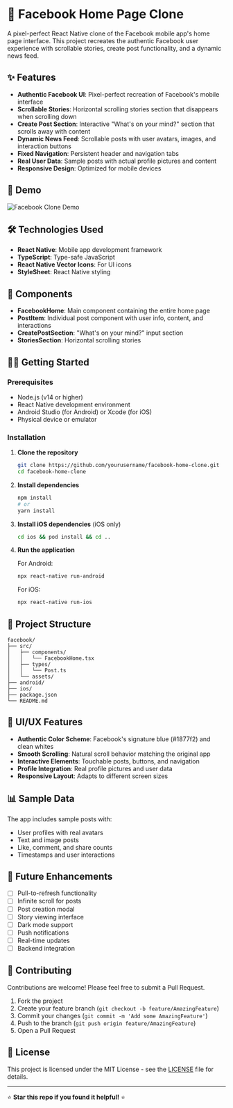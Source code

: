 # 📱 Facebook Home Page Clone

A pixel-perfect React Native clone of the Facebook mobile app's home page interface. This project recreates the authentic Facebook user experience with scrollable stories, create post functionality, and a dynamic news feed.

## ✨ Features

- **Authentic Facebook UI**: Pixel-perfect recreation of Facebook's mobile interface
- **Scrollable Stories**: Horizontal scrolling stories section that disappears when scrolling down
- **Create Post Section**: Interactive "What's on your mind?" section that scrolls away with content
- **Dynamic News Feed**: Scrollable posts with user avatars, images, and interaction buttons
- **Fixed Navigation**: Persistent header and navigation tabs
- **Real User Data**: Sample posts with actual profile pictures and content
- **Responsive Design**: Optimized for mobile devices

## 🚀 Demo

![Facebook Clone Demo](https://scontent.fdac14-1.fna.fbcdn.net/v/t1.15752-9/525926474_24654561254162099_883079590717313639_n.jpg?_nc_cat=107&ccb=1-7&_nc_sid=9f807c&_nc_eui2=AeG7VOZAzwMnHgGhrCVj64mqBL3hYWepBskEveFhZ6kGySGZ4lKT8zFguzPXJI0FOuybMff67VggdM8DfPEKDiyX&_nc_ohc=kPuZ7EN3pFcQ7kNvwGmJI6d&_nc_oc=AdlbmAscrxUgLAQGDIEFM0wmTkP-KO8238XRELq4JdAsDLZ08YRVflfNplxDVKemg9g&_nc_zt=23&_nc_ht=scontent.fdac14-1.fna&oh=03_Q7cD3AEiYNwQF2H10C6hYpAm2kIgrgiV-CpHRaoLQrTvHCWx7Q&oe=68B733B9)


## 🛠️ Technologies Used

- **React Native**: Mobile app development framework
- **TypeScript**: Type-safe JavaScript
- **React Native Vector Icons**: For UI icons
- **StyleSheet**: React Native styling

## 📱 Components

- **FacebookHome**: Main component containing the entire home page
- **PostItem**: Individual post component with user info, content, and interactions
- **CreatePostSection**: "What's on your mind?" input section
- **StoriesSection**: Horizontal scrolling stories

## 🏃‍♂️ Getting Started

### Prerequisites

- Node.js (v14 or higher)
- React Native development environment
- Android Studio (for Android) or Xcode (for iOS)
- Physical device or emulator

### Installation

1. **Clone the repository**
   ```bash
   git clone https://github.com/yourusername/facebook-home-clone.git
   cd facebook-home-clone
   ```

2. **Install dependencies**
   ```bash
   npm install
   # or
   yarn install
   ```

3. **Install iOS dependencies** (iOS only)
   ```bash
   cd ios && pod install && cd ..
   ```

4. **Run the application**
   
   For Android:
   ```bash
   npx react-native run-android
   ```
   
   For iOS:
   ```bash
   npx react-native run-ios
   ```

## 📁 Project Structure

```
facebook/
├── src/
│   ├── components/
│   │   └── FacebookHome.tsx
│   ├── types/
│   │   └── Post.ts
│   └── assets/
├── android/
├── ios/
├── package.json
└── README.md
```

## 🎨 UI/UX Features

- **Authentic Color Scheme**: Facebook's signature blue (#1877f2) and clean whites
- **Smooth Scrolling**: Natural scroll behavior matching the original app
- **Interactive Elements**: Touchable posts, buttons, and navigation
- **Profile Integration**: Real profile pictures and user data
- **Responsive Layout**: Adapts to different screen sizes

## 📊 Sample Data

The app includes sample posts with:
- User profiles with real avatars
- Text and image posts
- Like, comment, and share counts
- Timestamps and user interactions

## 🔮 Future Enhancements

- [ ] Pull-to-refresh functionality
- [ ] Infinite scroll for posts
- [ ] Post creation modal
- [ ] Story viewing interface
- [ ] Dark mode support
- [ ] Push notifications
- [ ] Real-time updates
- [ ] Backend integration

## 🤝 Contributing

Contributions are welcome! Please feel free to submit a Pull Request.

1. Fork the project
2. Create your feature branch (`git checkout -b feature/AmazingFeature`)
3. Commit your changes (`git commit -m 'Add some AmazingFeature'`)
4. Push to the branch (`git push origin feature/AmazingFeature`)
5. Open a Pull Request

## 📝 License

This project is licensed under the MIT License - see the [LICENSE](LICENSE) file for details.

---

⭐ **Star this repo if you found it helpful!** ⭐

